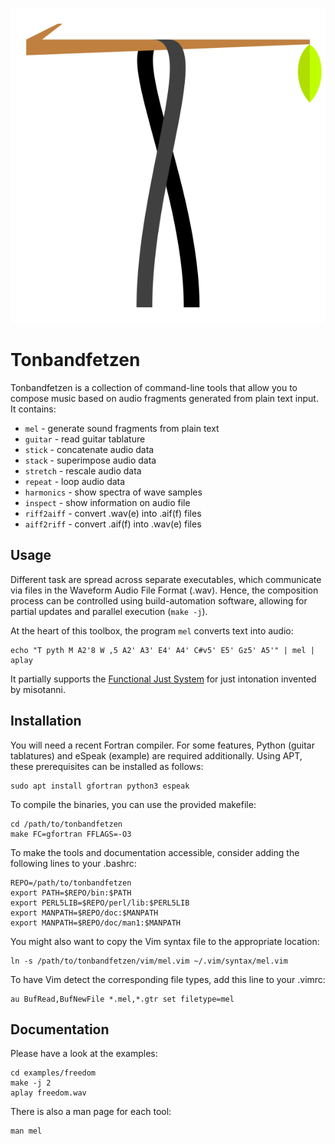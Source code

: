 ![Tonbandfetzen logo](logo/logo.svg)

# Tonbandfetzen

Tonbandfetzen is a collection of command-line tools that allow you to compose
music based on audio fragments generated from plain text input. It contains:

* `mel` - generate sound fragments from plain text
* `guitar` - read guitar tablature
* `stick` - concatenate audio data
* `stack` - superimpose audio data
* `stretch` - rescale audio data
* `repeat` - loop audio data
* `harmonics` - show spectra of wave samples
* `inspect` - show information on audio file
* `riff2aiff` - convert .wav(e) into .aif(f) files
* `aiff2riff` - convert .aif(f) into .wav(e) files

## Usage

Different task are spread across separate executables, which communicate via
files in the Waveform Audio File Format (.wav). Hence, the composition process
can be controlled using build-automation software, allowing for partial updates
and parallel execution (`make -j`).

At the heart of this toolbox, the program `mel` converts text into audio:

    echo "T pyth M A2'8 W ,5 A2' A3' E4' A4' C#v5' E5' Gz5' A5'" | mel | aplay

It partially supports the [Functional Just System](https://misotanni.github.io)
for just intonation invented by misotanni.

## Installation

You will need a recent Fortran compiler. For some features, Python (guitar
tablatures) and eSpeak (example) are required additionally. Using APT, these
prerequisites can be installed as follows:

    sudo apt install gfortran python3 espeak

To compile the binaries, you can use the provided makefile:

    cd /path/to/tonbandfetzen
    make FC=gfortran FFLAGS=-O3

To make the tools and documentation accessible, consider adding the following
lines to your .bashrc:

    REPO=/path/to/tonbandfetzen
    export PATH=$REPO/bin:$PATH
    export PERL5LIB=$REPO/perl/lib:$PERL5LIB
    export MANPATH=$REPO/doc:$MANPATH
    export MANPATH=$REPO/doc/man1:$MANPATH

You might also want to copy the Vim syntax file to the appropriate location:

    ln -s /path/to/tonbandfetzen/vim/mel.vim ~/.vim/syntax/mel.vim

To have Vim detect the corresponding file types, add this line to your .vimrc:

    au BufRead,BufNewFile *.mel,*.gtr set filetype=mel

## Documentation

Please have a look at the examples:

    cd examples/freedom
    make -j 2
    aplay freedom.wav

There is also a man page for each tool:

    man mel
